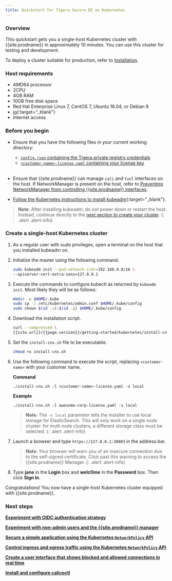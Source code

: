 ```yaml
---
title: Quickstart for Tigera Secure EE on Kubernetes
---
```



### Overview

This quickstart gets you a single-host Kubernetes cluster with {{site.prodname}}
in approximately 10 minutes. You can use this cluster for testing and development.

To deploy a cluster suitable for production, refer to [Installation](/{{page.version}}/getting-started/kubernetes/installation/).


### Host requirements

- AMD64 processor
- 2CPU
- 4GB RAM
- 10GB free disk space
- Red Hat Enterprise Linux 7, CentOS 7, Ubuntu 16.04, or Debian 9
- [jq](https://stedolan.github.io/jq/download/){:target="_blank"}
- Internet access


### Before you begin

- Ensure that you have the following files in your current working directory:
  - [`config.json` containing the Tigera private registry credentials](/{{page.version}}/getting-started/#obtain-the-private-registry-credentials)
  - [`<customer-name>-license.yaml` containing your license key](/{{page.version}}/getting-started/#obtain-a-license-key)
<br><br>

- Ensure that {{site.prodname}} can manage `cali` and `tunl` interfaces on the host.
  If NetworkManager is present on the host, refer to
  [Preventing NetworkManager from controlling {{site.prodname}} interfaces](../../usage/troubleshooting/#prevent-networkmanager-from-controlling-{{site.prodnamedash}}-interfaces).

- [Follow the Kubernetes instructions to install kubeadm](https://kubernetes.io/docs/setup/independent/install-kubeadm/){:target="_blank"}.

> **Note**: After installing kubeadm, do not power down or restart
the host. Instead, continue directly to the
[next section to create your cluster](#create-a-single-host-kubernetes-cluster).
{: .alert .alert-info}

### Create a single-host Kubernetes cluster

1. As a regular user with sudo privileges, open a terminal on the host that
   you installed kubeadm on.

1. Initialize the master using the following command.

   ```bash
   sudo kubeadm init --pod-network-cidr=192.168.0.0/16 \
   --apiserver-cert-extra-sans=127.0.0.1
   ```

1. Execute the commands to configure kubectl as returned by
   `kubeadm init`. Most likely they will be as follows:

   ```bash
   mkdir -p $HOME/.kube
   sudo cp -i /etc/kubernetes/admin.conf $HOME/.kube/config
   sudo chown $(id -u):$(id -g) $HOME/.kube/config
   ```
1. Download the installation script.

   ```bash
   curl --compressed \
   {{site.url}}/{{page.version}}/getting-started/kubernetes/install-cnx.sh -O
   ```

1. Set the `install-cnx.sh` file to be executable.

   ```bash
   chmod +x install-cnx.sh
   ```
1. Use the following command to execute the script, replacing `<customer-name>`
   with your customer name.

   **Command**
   ```
   ./install-cnx.sh -l <customer-name>-license.yaml -s local
   ```

   **Example**
   ```
   ./install-cnx.sh -l awesome-corp-license.yaml -s local
   ```

   > **Note**: The `-s local` parameter tells the installer to use local storage for ElasticSearch.
   > This will only work on a single node cluster: for multi node clusters, a different
   > storage class must be selected.
   {: .alert .alert-info}

1. Launch a browser and type `https://127.0.0.1:30003` in the address bar.

   > **Note**: Your browser will warn you of an insecure connection due to
   > the self-signed certificate. Click past this warning to access the
   > {{site.prodname}} Manager.
   {: .alert .alert-info}

1. Type **jane** in the **Login** box and **welc0me** in the **Password** box.
   Then click **Sign In**.

Congratulations! You now have a single-host Kubernetes cluster
equipped with {{site.prodname}}.

### Next steps
**[Experiment with OIDC authentication strategy](/{{page.version}}/reference/cnx/authentication)**

**[Experiment with non-admin users and the {{site.prodname}} manager](/{{page.version}}/reference/cnx/rbac-tiered-policies)**

**[Secure a simple application using the Kubernetes `NetworkPolicy` API](tutorials/simple-policy)**

**[Control ingress and egress traffic using the Kubernetes `NetworkPolicy` API](tutorials/advanced-policy)**

**[Create a user interface that shows blocked and allowed connections in real time](tutorials/stars-policy/)**

**[Install and configure calicoctl](/{{page.version}}/usage/calicoctl/install)**
